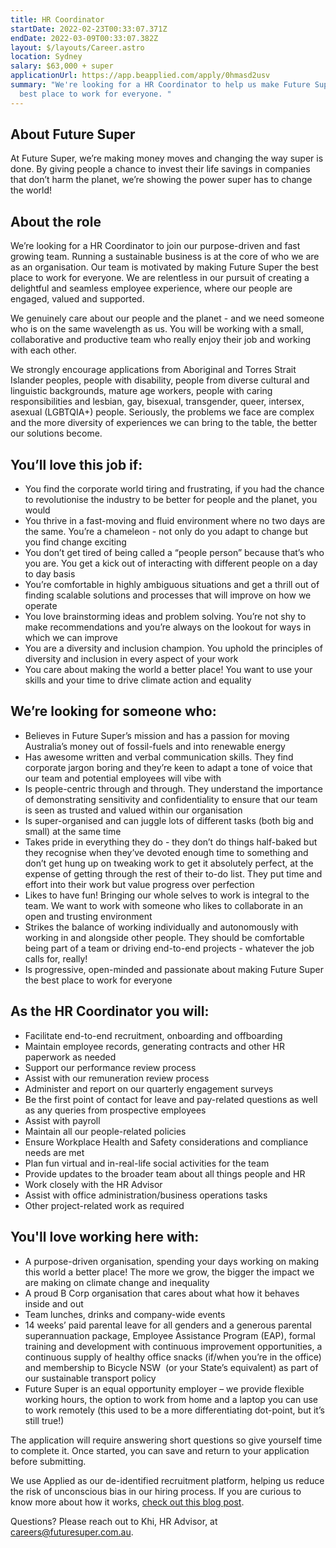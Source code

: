 ```yaml
---
title: HR Coordinator
startDate: 2022-02-23T00:33:07.371Z
endDate: 2022-03-09T00:33:07.382Z
layout: $/layouts/Career.astro
location: Sydney
salary: $63,000 + super
applicationUrl: https://app.beapplied.com/apply/0hmasd2usv
summary: "We're looking for a HR Coordinator to help us make Future Super the
  best place to work for everyone. "
---
```

## About Future Super

At Future Super, we’re making money moves and changing the way super is done. By giving people a chance to invest their life savings in companies that don’t harm the planet, we’re showing the power super has to change the world! 

## About the role

We’re looking for a HR Coordinator to join our purpose-driven and fast growing team. Running a sustainable business is at the core of who we are as an organisation. Our team is motivated by making Future Super the best place to work for everyone. We are relentless in our pursuit of creating a delightful and seamless employee experience, where our people are engaged, valued and supported.

We genuinely care about our people and the planet - and we need someone who is on the same wavelength as us. You will be working with a small, collaborative and productive team who really enjoy their job and working with each other. 

We strongly encourage applications from Aboriginal and Torres Strait Islander peoples, people with disability, people from diverse cultural and linguistic backgrounds, mature age workers, people with caring responsibilities and lesbian, gay, bisexual, transgender, queer, intersex, asexual (LGBTQIA+) people. Seriously, the problems we face are complex and the more diversity of experiences we can bring to the table, the better our solutions become.

## You’ll love this job if:

* You find the corporate world tiring and frustrating, if you had the chance to revolutionise the industry to be better for people and the planet, you would
* You thrive in a fast-moving and fluid environment where no two days are the same. You’re a chameleon - not only do you adapt to change but you find change exciting 
* You don’t get tired of being called a “people person” because that’s who you are. You get a kick out of interacting with different people on a day to day basis 
* You’re comfortable in highly ambiguous situations and get a thrill out of finding scalable solutions and processes that will improve on how we operate
* You love brainstorming ideas and problem solving. You’re not shy to make recommendations and you’re always on the lookout for ways in which we can improve 
* You are a diversity and inclusion champion. You uphold the principles of diversity and inclusion in every aspect of your work 
* You care about making the world a better place! You want to use your skills and your time to drive climate action and equality 

## We’re looking for someone who:

* Believes in Future Super’s mission and has a passion for moving Australia’s money out of fossil-fuels and into renewable energy 
* Has awesome written and verbal communication skills. They find corporate jargon boring and they’re keen to adapt a tone of voice that our team and potential employees will vibe with 
* Is people-centric through and through. They understand the importance of demonstrating sensitivity and confidentiality to ensure that our team is seen as trusted and valued within our organisation 
* Is super-organised and can juggle lots of different tasks (both big and small) at the same time
* Takes pride in everything they do - they don’t do things half-baked but they recognise when they’ve devoted enough time to something and don’t get hung up on tweaking work to get it absolutely perfect, at the expense of getting through the rest of their to-do list. They put time and effort into their work but value progress over perfection
* Likes to have fun! Bringing our whole selves to work is integral to the team. We want to work with someone who likes to collaborate in an open and trusting environment 
* Strikes the balance of working individually and autonomously with working in and alongside other people. They should be comfortable being part of a team or driving end-to-end projects - whatever the job calls for, really! 
* Is progressive, open-minded and passionate about making Future Super the best place to work for everyone

## As the HR Coordinator you will:

* Facilitate end-to-end recruitment, onboarding and offboarding
* Maintain employee records, generating contracts and other HR paperwork as needed
* Support our performance review process
* Assist with our remuneration review process
* Administer and report on our quarterly engagement surveys
* Be the first point of contact for leave and pay-related questions as well as any queries from prospective employees 
* Assist with payroll 
* Maintain all our people-related policies
* Ensure Workplace Health and Safety considerations and compliance needs are met
* Plan fun virtual and in-real-life social activities for the team
* Provide updates to the broader team about all things people and HR
* Work closely with the HR Advisor 
* Assist with office administration/business operations tasks
* Other project-related work as required

## You'll love working here with:

* A purpose-driven organisation, spending your days working on making this world a better place! The more we grow, the bigger the impact we are making on climate change and inequality
* A proud B Corp organisation that cares about what how it behaves inside and out
* Team lunches, drinks and company-wide events
* 14 weeks’ paid parental leave for all genders and a generous parental superannuation package, Employee Assistance Program (EAP), formal training and development with continuous improvement opportunities, a continuous supply of healthy office snacks (if/when you’re in the office) and membership to Bicycle NSW  (or your State’s equivalent) as part of our sustainable transport policy
* Future Super is an equal opportunity employer – we provide flexible working hours, the option to work from home and a laptop you can use to work remotely (this used to be a more differentiating dot-point, but it’s still true!)

The application will require answering short questions so give yourself time to complete it. Once started, you can save and return to your application before submitting.

We use Applied as our de-identified recruitment platform, helping us reduce the risk of unconscious bias in our hiring process. If you are curious to know more about how it works, [check out this blog post](https://www.linkedin.com/pulse/how-de-identified-recruitment-improving-diversity-our-veronica/?trackingId=0MnwcX%2BBRQSOTl0oogaIbA%3D%3D).

Questions? Please reach out to Khi, HR Advisor, at careers@futuresuper.com.au.